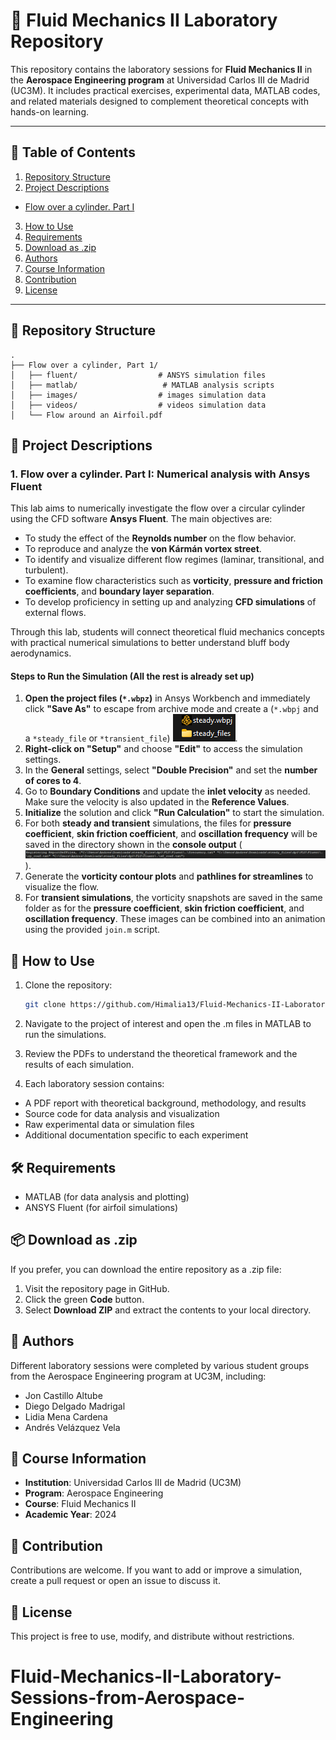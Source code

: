 # 🌊 Fluid Mechanics II Laboratory Repository

This repository contains the laboratory sessions for **Fluid Mechanics II** in the **Aerospace Engineering program** at Universidad Carlos III de Madrid (UC3M). It includes practical exercises, experimental data, MATLAB codes, and related materials designed to complement theoretical concepts with hands-on learning.

---

## 📑 Table of Contents
1. [Repository Structure](#-repository-structure)
2. [Project Descriptions](#-project-descriptions)
- [Flow over a cylinder. Part I](#1-flow-over-a-cylinder-part-i-numerical-analysis-with-ansys-fluent)

3. [How to Use](#-how-to-use)
4. [Requirements](#%EF%B8%8F-requirements)
5. [Download as .zip](#-download-as-zip)
6. [Authors](#-authors)
7. [Course Information](#-course-information)
8. [Contribution](#-contribution)
9. [License](#-license)

---

## 📁 Repository Structure

```
.
├── Flow over a cylinder, Part 1/
│   ├── fluent/                  # ANSYS simulation files
│   ├── matlab/                   # MATLAB analysis scripts
│   ├── images/                  # images simulation data
│   ├── videos/                  # videos simulation data
│   └── Flow around an Airfoil.pdf

```

## 📂 Project Descriptions

### 1. Flow over a cylinder. Part I: Numerical analysis with Ansys Fluent

This lab aims to numerically investigate the flow over a circular cylinder using the CFD software **Ansys Fluent**. The main objectives are:

- To study the effect of the **Reynolds number** on the flow behavior.
- To reproduce and analyze the **von Kármán vortex street**.
- To identify and visualize different flow regimes (laminar, transitional, and turbulent).
- To examine flow characteristics such as **vorticity**, **pressure and friction coefficients**, and **boundary layer separation**.
- To develop proficiency in setting up and analyzing **CFD simulations** of external flows.

Through this lab, students will connect theoretical fluid mechanics concepts with practical numerical simulations to better understand bluff body aerodynamics.

#### Steps to Run the Simulation (All the rest is already set up)

1. **Open the project files (`*.wbpz`)** in Ansys Workbench and immediately click **"Save As"** to escape from archive mode and create a (`*.wbpj` and  a `*steady_file` or `*transient_file`) ![Visualization](repo_img/1.png).
2. **Right-click on "Setup"** and choose **"Edit"** to access the simulation settings.
3. In the **General** settings, select **"Double Precision"** and set the **number of cores to 4**.
4. Go to **Boundary Conditions** and update the **inlet velocity** as needed. Make sure the velocity is also updated in the **Reference Values**.
5. **Initialize** the solution and click **"Run Calculation"** to start the simulation.
6. For both **steady and transient** simulations, the files for **pressure coefficient**, **skin friction coefficient**, and **oscillation frequency** will be saved in the directory shown in the **console output** (![Alt text](repo_img/2.png)).
7. Generate the **vorticity contour plots** and **pathlines for streamlines** to visualize the flow.
8. For **transient simulations**, the vorticity snapshots are saved in the same folder as for the **pressure coefficient**, **skin friction coefficient**, and **oscillation frequency**. These images can be combined into an animation using the provided `join.m` script.

## 🚀 How to Use
1. Clone the repository:
   ```bash
   git clone https://github.com/Himalia13/Fluid-Mechanics-II-Laboratory-Sessions-from-Aerospace-Engineering-UC3M
   ```
2. Navigate to the project of interest and open the .m files in MATLAB to run the simulations.

3. Review the PDFs to understand the theoretical framework and the results of each simulation.

4. Each laboratory session contains:
- A PDF report with theoretical background, methodology, and results
- Source code for data analysis and visualization
- Raw experimental data or simulation files
- Additional documentation specific to each experiment

## 🛠️ Requirements

- MATLAB (for data analysis and plotting)
- ANSYS Fluent (for airfoil simulations)

## 📦 Download as .zip
If you prefer, you can download the entire repository as a .zip file:

1. Visit the repository page in GitHub.
2. Click the green **Code** button.
3. Select **Download ZIP** and extract the contents to your local directory.


## 👥 Authors

Different laboratory sessions were completed by various student groups from the Aerospace Engineering program at UC3M, including:
- Jon Castillo Altube
- Diego Delgado Madrigal
- Lidia Mena Cardena
- Andrés Velázquez Vela


## 📘 Course Information

- **Institution**: Universidad Carlos III de Madrid (UC3M)
- **Program**: Aerospace Engineering
- **Course**: Fluid Mechanics II
- **Academic Year**: 2024

## 🤝 Contribution
Contributions are welcome. If you want to add or improve a simulation, create a pull request or open an issue to discuss it.

## 📄 License
This project is free to use, modify, and distribute without restrictions.

# Fluid-Mechanics-II-Laboratory-Sessions-from-Aerospace-Engineering
